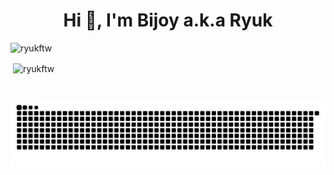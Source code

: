 <h1 align="center">Hi 👋, I'm Bijoy a.k.a Ryuk</h1>
<p align="left"> <img src="https://komarev.com/ghpvc/?username=ryukftw&label=Profile%20views&color=0e75b6&style=flat" alt="ryukftw" /> </p>

<p>&nbsp;<img align="center" src="https://github-readme-stats.vercel.app/api?username=ryukftw&show_icons=true&locale=en" alt="ryukftw" /></p>

###

<br clear="both">

<img src="https://raw.githubusercontent.com/ryukftw/ryukftw/output/snake.svg" alt="Snake animation" />

###


